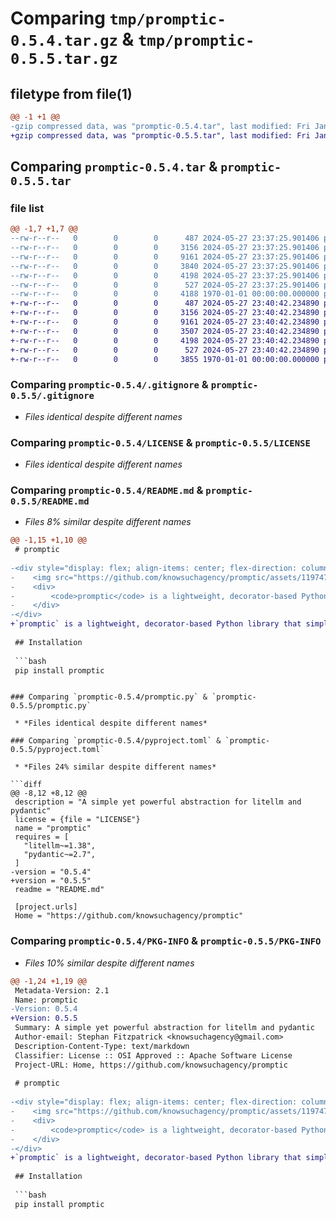 # Comparing `tmp/promptic-0.5.4.tar.gz` & `tmp/promptic-0.5.5.tar.gz`

## filetype from file(1)

```diff
@@ -1 +1 @@
-gzip compressed data, was "promptic-0.5.4.tar", last modified: Fri Jan  1 00:00:00 2016, max compression
+gzip compressed data, was "promptic-0.5.5.tar", last modified: Fri Jan  1 00:00:00 2016, max compression
```

## Comparing `promptic-0.5.4.tar` & `promptic-0.5.5.tar`

### file list

```diff
@@ -1,7 +1,7 @@
--rw-r--r--   0        0        0      487 2024-05-27 23:37:25.901406 promptic-0.5.4/.github/workflows/publish-to-pypi.yml
--rw-r--r--   0        0        0     3156 2024-05-27 23:37:25.901406 promptic-0.5.4/.gitignore
--rw-r--r--   0        0        0     9161 2024-05-27 23:37:25.901406 promptic-0.5.4/LICENSE
--rw-r--r--   0        0        0     3840 2024-05-27 23:37:25.901406 promptic-0.5.4/README.md
--rw-r--r--   0        0        0     4198 2024-05-27 23:37:25.901406 promptic-0.5.4/promptic.py
--rw-r--r--   0        0        0      527 2024-05-27 23:37:25.901406 promptic-0.5.4/pyproject.toml
--rw-r--r--   0        0        0     4188 1970-01-01 00:00:00.000000 promptic-0.5.4/PKG-INFO
+-rw-r--r--   0        0        0      487 2024-05-27 23:40:42.234890 promptic-0.5.5/.github/workflows/publish-to-pypi.yml
+-rw-r--r--   0        0        0     3156 2024-05-27 23:40:42.234890 promptic-0.5.5/.gitignore
+-rw-r--r--   0        0        0     9161 2024-05-27 23:40:42.234890 promptic-0.5.5/LICENSE
+-rw-r--r--   0        0        0     3507 2024-05-27 23:40:42.234890 promptic-0.5.5/README.md
+-rw-r--r--   0        0        0     4198 2024-05-27 23:40:42.234890 promptic-0.5.5/promptic.py
+-rw-r--r--   0        0        0      527 2024-05-27 23:40:42.234890 promptic-0.5.5/pyproject.toml
+-rw-r--r--   0        0        0     3855 1970-01-01 00:00:00.000000 promptic-0.5.5/PKG-INFO
```

### Comparing `promptic-0.5.4/.gitignore` & `promptic-0.5.5/.gitignore`

 * *Files identical despite different names*

### Comparing `promptic-0.5.4/LICENSE` & `promptic-0.5.5/LICENSE`

 * *Files identical despite different names*

### Comparing `promptic-0.5.4/README.md` & `promptic-0.5.5/README.md`

 * *Files 8% similar despite different names*

```diff
@@ -1,15 +1,10 @@
 # promptic
 
-<div style="display: flex; align-items: center; flex-direction: column">
-    <img src="https://github.com/knowsuchagency/promptic/assets/11974795/f268c049-5f33-4ee6-81d0-a976e855dc43" alt="Promptic Python logo" width="200" height="200">
-    <div>
-        <code>promptic</code> is a lightweight, decorator-based Python library that simplifies the process of interacting with large language models (LLMs) using <a href="https://github.com/litellm/litellm">litellm</a>. With <code>promptic</code>, you can effortlessly create prompts, handle input arguments, and receive structured outputs from LLMs with just a few lines of code.
-    </div>
-</div>
+`promptic` is a lightweight, decorator-based Python library that simplifies the process of interacting with large language models (LLMs) using [litellm][litellm]. With `promptic`, you can effortlessly create prompts, handle input arguments, and receive structured outputs from LLMs with just a few lines of code.
 
 ## Installation
 
 ```bash
 pip install promptic
 ```
```

### Comparing `promptic-0.5.4/promptic.py` & `promptic-0.5.5/promptic.py`

 * *Files identical despite different names*

### Comparing `promptic-0.5.4/pyproject.toml` & `promptic-0.5.5/pyproject.toml`

 * *Files 24% similar despite different names*

```diff
@@ -8,12 +8,12 @@
 description = "A simple yet powerful abstraction for litellm and pydantic"
 license = {file = "LICENSE"}
 name = "promptic"
 requires = [
   "litellm~=1.38",
   "pydantic~=2.7",
 ]
-version = "0.5.4"
+version = "0.5.5"
 readme = "README.md"
 
 [project.urls]
 Home = "https://github.com/knowsuchagency/promptic"
```

### Comparing `promptic-0.5.4/PKG-INFO` & `promptic-0.5.5/PKG-INFO`

 * *Files 10% similar despite different names*

```diff
@@ -1,24 +1,19 @@
 Metadata-Version: 2.1
 Name: promptic
-Version: 0.5.4
+Version: 0.5.5
 Summary: A simple yet powerful abstraction for litellm and pydantic
 Author-email: Stephan Fitzpatrick <knowsuchagency@gmail.com>
 Description-Content-Type: text/markdown
 Classifier: License :: OSI Approved :: Apache Software License
 Project-URL: Home, https://github.com/knowsuchagency/promptic
 
 # promptic
 
-<div style="display: flex; align-items: center; flex-direction: column">
-    <img src="https://github.com/knowsuchagency/promptic/assets/11974795/f268c049-5f33-4ee6-81d0-a976e855dc43" alt="Promptic Python logo" width="200" height="200">
-    <div>
-        <code>promptic</code> is a lightweight, decorator-based Python library that simplifies the process of interacting with large language models (LLMs) using <a href="https://github.com/litellm/litellm">litellm</a>. With <code>promptic</code>, you can effortlessly create prompts, handle input arguments, and receive structured outputs from LLMs with just a few lines of code.
-    </div>
-</div>
+`promptic` is a lightweight, decorator-based Python library that simplifies the process of interacting with large language models (LLMs) using [litellm][litellm]. With `promptic`, you can effortlessly create prompts, handle input arguments, and receive structured outputs from LLMs with just a few lines of code.
 
 ## Installation
 
 ```bash
 pip install promptic
 ```
```

